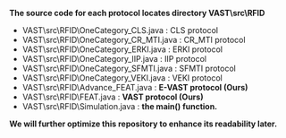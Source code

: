 **The source code for each protocol locates directory VAST\src\RFID**
- VAST\src\RFID\OneCategory_CLS.java        : CLS protocol
- VAST\src\RFID\OneCategory_CR_MTI.java     : CR_MTI protocol
- VAST\src\RFID\OneCategory_ERKI.java       : ERKI protocol
- VAST\src\RFID\OneCategory_IIP.java        : IIP protocol
- VAST\src\RFID\OneCategory_SFMTI.java      : SFMTI protocol
- VAST\src\RFID\OneCategory_VEKI.java       : VEKI protocol
- VAST\src\RFID\Advance_FEAT.java           : **E-VAST protocol (Ours)**
- VAST\src\RFID\FEAT.java                   : **VAST protocol (Ours)**
- VAST\src\RFID\Simulation.java             : **the main() function.**

  
**We will further optimize this repository to enhance its readability later.**
